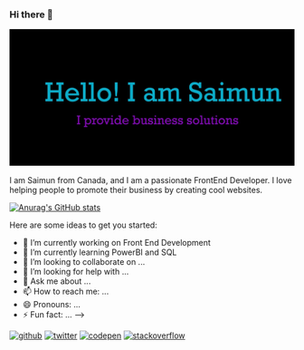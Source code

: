 ### Hi there 👋

![Design and Development](https://github.com/Saimun4u/Saimun4u/blob/main/my_banner_e.jpg)

I am  Saimun from Canada, and I am  a passionate FrontEnd Developer. I love helping people to promote their business by creating cool websites.

[![Anurag's GitHub stats](https://github-readme-stats.vercel.app/api?username=Saimun4u)](https://github.com/anuraghazra/github-readme-stats)


Here are some ideas to get you started:

- 🔭 I’m currently working on Front End Development
- 🌱 I’m currently learning PowerBI and SQL
- 👯 I’m looking to collaborate on ...
- 🤔 I’m looking for help with ...
- 💬 Ask me about ...
- 📫 How to reach me: ...
- 😄 Pronouns: ...
- ⚡ Fun fact: ...
-->

[<img src='https://cdn.jsdelivr.net/npm/simple-icons@3.0.1/icons/github.svg' alt='github' height='40'>](https://github.com/Saimun4u)  [<img src='https://cdn.jsdelivr.net/npm/simple-icons@3.0.1/icons/twitter.svg' alt='twitter' height='40'>](https://twitter.com/SaimunHassan2)  [<img src='https://cdn.jsdelivr.net/npm/simple-icons@3.0.1/icons/codepen.svg' alt='codepen' height='40'>](https://codepen.io/https://codepen.io/Saimun4u)  [<img src='https://cdn.jsdelivr.net/npm/simple-icons@3.0.1/icons/stackoverflow.svg' alt='stackoverflow' height='40'>](https://stackoverflow.com/users/https://stackexchange.com/users/15041884/saimun) 

